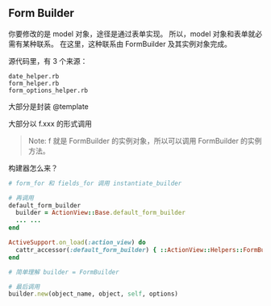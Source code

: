 ## Form Builder

你要修改的是 model 对象，途径是通过表单实现。
所以，model 对象和表单就必需有某种联系。
在这里，这种联系由 FormBuilder 及其实例对象完成。

源代码里，有 3 个来源：

```
date_helper.rb
form_helper.rb
form_options_helper.rb
```

大部分是封装 @template

大部分以 f.xxx 的形式调用

> Note: f 就是 FormBuilder 的实例对象，所以可以调用 FormBuilder 的实例方法。

构建器怎么来？

```ruby
# form_for 和 fields_for 调用 instantiate_builder

# 再调用
default_form_builder
  builder = ActionView::Base.default_form_builder
  ... ...
end

ActiveSupport.on_load(:action_view) do
  cattr_accessor(:default_form_builder) { ::ActionView::Helpers::FormBuilder }
end

# 简单理解 builder = FormBuilder

# 最后调用
builder.new(object_name, object, self, options)
```
